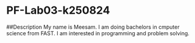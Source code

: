 # PF-Lab03-k250824

##Description
My name is Meesam. I am doing bachelors in cmputer science from FAST. I am interested in programming and problem solving.
